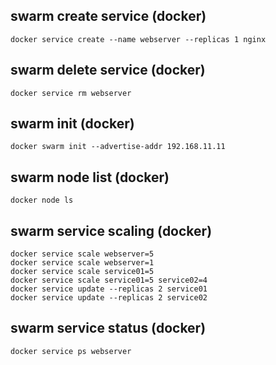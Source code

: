 ## swarm create service (docker)

```no-highlight
docker service create --name webserver --replicas 1 nginx
```

## swarm delete service (docker)

```no-highlight
docker service rm webserver
```

## swarm init (docker)

```no-highlight
docker swarm init --advertise-addr 192.168.11.11
```

## swarm node list (docker)

```no-highlight
docker node ls
```

## swarm service scaling (docker)

```no-highlight
docker service scale webserver=5
docker service scale webserver=1
docker service scale service01=5
docker service scale service01=5 service02=4
docker service update --replicas 2 service01
docker service update --replicas 2 service02
```

## swarm service status (docker)

```no-highlight
docker service ps webserver
```
